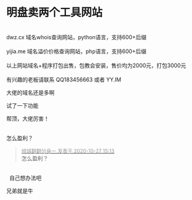 # 明盘卖两个工具网站


<br />
dwz.cx 域名whois查询网站，python语言，支持600+后缀<br />
<br />
yijia.me 域名溢价价格查询网站，php语言，支持600+后缀<br />
<br />
以上网站域名+程序打包出售，包教会安装，售价均为2000元，打包3000元<br />
<br />
有兴趣的老板请联系 QQ183456663 或者 YY.IM

大佬的域名还是多啊

试了一下功能<img src="static/image/smiley/default/lol.gif" smilieid="12" border="0" alt="" />

帮顶，大佬厉害！<br />
<br />
<img src="static/image/smiley/default/time.gif" smilieid="15" border="0" alt="" /><img src="static/image/smiley/default/time.gif" smilieid="15" border="0" alt="" /><img src="static/image/smiley/default/time.gif" smilieid="15" border="0" alt="" />

怎么盈利？

<div class="quote"><blockquote><font size="2"><a href="https://www.hostloc.com/forum.php?mod=redirect&amp;goto=findpost&amp;pid=9359412&amp;ptid=759000" target="_blank"><font color="#999999">倾城翻翻分身一 发表于 2020-10-27 15:13</font></a></font><br />
怎么盈利？</blockquote></div><br />
<img src="static/image/smiley/default/smile.gif" smilieid="1" border="0" alt="" />&nbsp;&nbsp;自己想办法吧

兄弟就是牛
